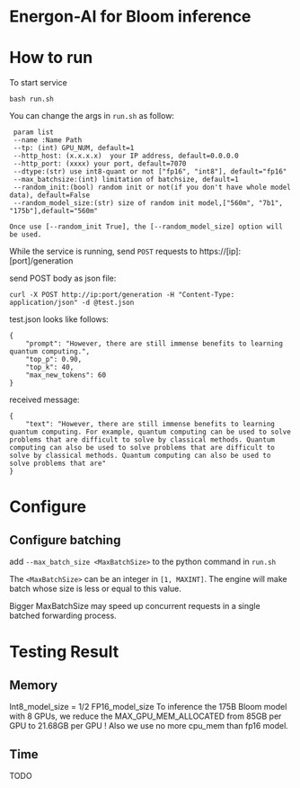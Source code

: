 # Energon-AI for Bloom inference
# How to run
To start service
```
bash run.sh
```

You can change the args in `run.sh` as follow:
```
 param list
 --name :Name Path
 --tp: (int) GPU_NUM, default=1
 --http_host: (x.x.x.x)  your IP address, default=0.0.0.0
 --http_port: (xxxx) your port, default=7070
 --dtype:(str) use int8-quant or not ["fp16", "int8"], default="fp16"
 --max_batchsize:(int) limitation of batchsize, default=1
 --random_init:(bool) random init or not(if you don't have whole model data), default=False
 --random_model_size:(str) size of random init model,["560m", "7b1", "175b"],default="560m"

Once use [--random_init True], the [--random_model_size] option will be used. 
```

While the service is running, send `POST` requests to https://[ip]:[port]/generation     

send POST body as json file:
```
curl -X POST http://ip:port/generation -H "Content-Type: application/json" -d @test.json
```

test.json looks like follows:
```
{
    "prompt": "However, there are still immense benefits to learning quantum computing.",
    "top_p": 0.90,
    "top_k": 40,
    "max_new_tokens": 60
}
```  

received message: 
```
{
    "text": "However, there are still immense benefits to learning quantum computing. For example, quantum computing can be used to solve problems that are difficult to solve by classical methods. Quantum computing can also be used to solve problems that are difficult to solve by classical methods. Quantum computing can also be used to solve problems that are"
}
```

# Configure
## Configure batching
add `--max_batch_size <MaxBatchSize>`  to the python command in `run.sh`

The `<MaxBatchSize>` can be an integer in `[1, MAXINT]`. The engine will make batch whose size is less or equal to this value.

Bigger MaxBatchSize may speed up concurrent requests in a single batched forwarding process.

# Testing Result
## Memory
Int8_model_size = 1/2 FP16_model_size
To inference the 175B Bloom model with 8 GPUs, we reduce the MAX_GPU_MEM_ALLOCATED from 85GB per GPU to 21.68GB per GPU !
Also we use no more cpu_mem than fp16 model.
## Time
TODO

